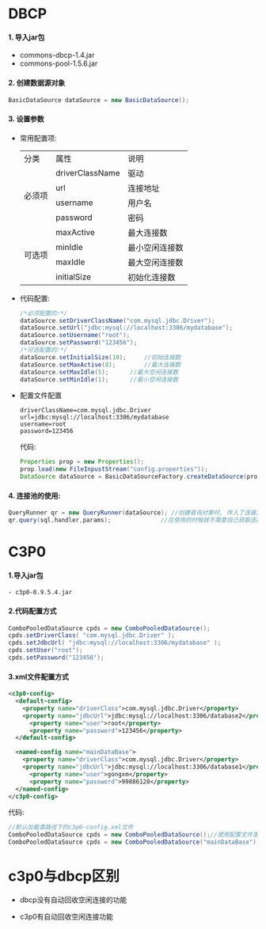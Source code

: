 # DBCP

 #### 1. 导入jar包
   - commons-dbcp-1.4.jar
   - commons-pool-1.5.6.jar

#### 2. 创建数据源对象

   ```java
   BasicDataSource dataSource = new BasicDataSource();
   ```

#### 3. 设置参数

   - 常用配置项:

     <table>
         <tr>
         	<td>分类</td>
             <td>属性</td>
             <td>说明</td>
         </tr>
         <tr><td rowspan='4'>必须项</td><td>driverClassName</td><td>驱动</td></tr>
         <tr><td>url</td><td>连接地址</td></tr>
         <tr><td>username</td><td>用户名</td></tr>
         <tr><td>password</td><td>密码</td></tr> 
         <tr><td rowspan='4'>可选项</td><td>maxActive</td><td>最大连接数</td></tr>
         <tr><td>minIdle</td><td>最小空闲连接数</td></tr>
         <tr><td>maxIdle</td><td>最大空闲连接数</td></tr>
         <tr><td>initialSize</td><td>初始化连接数</td></tr> 
     </table>
     
   - 代码配置:
   
        ```java
     /*必须配置的:*/
     dataSource.setDriverClassName("com.mysql.jdbc.Driver");
     dataSource.setUrl("jdbc:mysql://localhost:3306/mydatabase");
     dataSource.setUsername("root");
     dataSource.setPassword("123456");
     /*可选配置的:*/
     dataSource.setInitialSize(10); 	//初始连接数
     dataSource.setMaxActive(8);		//最大连接数
     dataSource.setMaxIdle(5);		//最大空闲连接数
     dataSource.setMinIdle(1);		//最小空闲连接数
     ```
   
   - 配置文件配置
   
     ```properties
     driverClassName=com.mysql.jdbc.Driver
     url=jdbc:mysql://localhost:3306/mydatabase
     username=root
     password=123456
     ```
   
     代码:
   
     ```java
     Properties prop = new Properties();
     prop.load(new FileInpustStream("config.properties"));
     DataSource dataSource = BasicDataSourceFactory.createDataSource(prop);
     ```
   
     

#### 4. 连接池的使用:

   ```java
   QueryRunner qr = new QueryRunner(dataSource); //创建查询对象时, 传入了连接池对象
   qr.query(sql,handler,params);              //在使用的时候就不需要自己获取连接了, 自动获取
   ```

   

# C3P0

#### 1.导入jar包

	- c3p0-0.9.5.4.jar

#### 2.代码配置方式

```java
ComboPooledDataSource cpds = new ComboPooledDataSource();
cpds.setDriverClass( "com.mysql.jdbc.Driver" ); 
cpds.setJdbcUrl( "jdbc:mysql://localhost:3306/mydatabase" );
cpds.setUser("root");                                  
cpds.setPassword("123456");                                  
```



#### 3.xml文件配置方式

```xml
<c3p0-config>
  <default-config>
    <property name="driverClass">com.mysql.jdbc.Driver</property>
    <property name="jdbcUrl">jdbc:mysql://localhost:3306/database2</property>
      <property name="user">root</property>
      <property name="password">123456</property>
  </default-config>

  <named-config name="mainDataBase">
    <property name="driverClass">com.mysql.jdbc.Driver</property>
    <property name="jdbcUrl">jdbc:mysql://localhost:3306/database1</property>
      <property name="user">gongxm</property>
      <property name="password">99886128</property>
  </named-config>
</c3p0-config>
```

代码:

```java
//默认加载类路径下的c3p0-config.xml文件
ComboPooledDataSource cpds = new ComboPooledDataSource();//使用配置文件里的default配置
ComboPooledDataSource cpds = new ComboPooledDataSource("mainDataBase");// 使用配置文件中的mainDataBase配置

```



# c3p0与dbcp区别

- dbcp没有自动回收空闲连接的功能

- c3p0有自动回收空闲连接功能

